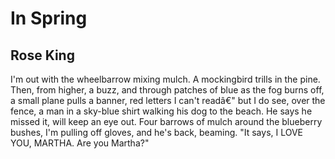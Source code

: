 # In Spring
## Rose King
I'm out with the wheelbarrow mixing mulch.
A mockingbird trills in the pine.
Then, from higher, a buzz, and through patches of blue
as the fog burns off, a small plane pulls a banner,
red letters I can't readâ€"
but I do see, over the fence,
a man in a sky-blue shirt walking his dog to the beach.
He says he missed it, will keep an eye out.
Four barrows of mulch around the blueberry bushes,
I'm pulling off gloves, and he's back, beaming.
"It says, I LOVE YOU, MARTHA.
Are you Martha?"